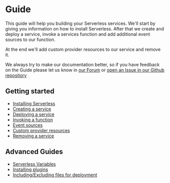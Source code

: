 <!--
title: Serverless Framework Getting Started Guide
layout: Doc
-->

# Guide

This guide will help you building your Serverless services. We'll start by giving you information on how to install Serverless. After that we create and deploy a service, invoke a services function and add additional event sources to our function.

At the end we'll add custom provider resources to our service and remove it.

We always try to make our documentation better, so if you have feedback on the Guide please let us know in [our Forum](http://forum.serverless.com) or [open an Issue in our Github repository](https://github.com/serverless/serverless/issues/new)

## Getting started

- [Installing Serverless](./01-installing-serverless.md)
- [Creating a service](./02-creating-services.md)
- [Deploying a service](./03-deploying-services.md)
- [Invoking a function](./04-invoking-functions.md)
- [Event sources](./05-event-sources.md)
- [Custom provider resources](./06-custom-provider-resources.md)
- [Removing a service](./07-removing-services.md)

## Advanced Guides
- [Serverless Variables](./08-serverless-variables.md)
- [Installing plugins](./09-installing-plugins.md)
- [Including/Excluding files for deployment](./10-packaging.md)
